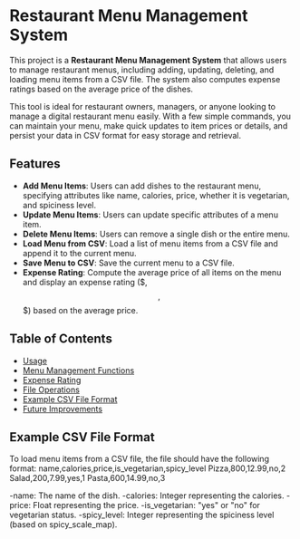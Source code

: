 # Restaurant Menu Management System

This project is a **Restaurant Menu Management System** that allows users to manage restaurant menus, including adding, updating, deleting, and loading menu items from a CSV file. The system also computes expense ratings based on the average price of the dishes.

This tool is ideal for restaurant owners, managers, or anyone looking to manage a digital restaurant menu easily. With a few simple commands, you can maintain your menu, make quick updates to item prices or details, and persist your data in CSV format for easy storage and retrieval.

## Features
- **Add Menu Items**: Users can add dishes to the restaurant menu, specifying attributes like name, calories, price, whether it is vegetarian, and spiciness level.
- **Update Menu Items**: Users can update specific attributes of a menu item.
- **Delete Menu Items**: Users can remove a single dish or the entire menu.
- **Load Menu from CSV**: Load a list of menu items from a CSV file and append it to the current menu.
- **Save Menu to CSV**: Save the current menu to a CSV file.
- **Expense Rating**: Compute the average price of all items on the menu and display an expense rating ($, $$, $$$) based on the average price.

## Table of Contents
- [Usage](#usage)
- [Menu Management Functions](#menu-management-functions)
- [Expense Rating](#expense-rating)
- [File Operations](#file-operations)
- [Example CSV File Format](#example-csv-file-format)
- [Future Improvements](#future-improvements)

## Example CSV File Format
To load menu items from a CSV file, the file should have the following format:
name,calories,price,is_vegetarian,spicy_level
Pizza,800,12.99,no,2
Salad,200,7.99,yes,1
Pasta,600,14.99,no,3

-name: The name of the dish.
-calories: Integer representing the calories.
-price: Float representing the price.
-is_vegetarian: "yes" or "no" for vegetarian status.
-spicy_level: Integer representing the spiciness level (based on spicy_scale_map).


